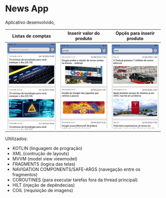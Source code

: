 # News App

Aplicativo desenvolvido,

| Listas de comptas           | Inserir valor do produto                                  | Opçẽs para inserir produto                                |
|-----------------------------|-----------------------------------------------------------|-----------------------------------------------------------|
| ![Screenshot](screenshots/Screenshot_20241026-034116.png) | ![Screenshot](screenshots/Screenshot_20241026-034134.png) | ![Screenshot](screenshots/Screenshot_20241026-034202.png) |

Ultilizados:
* KOTLIN (linguagem de progração)
* XML (contrução de layouts)
* MVVM (model view viewmodel)
* FRAGMENTS (logica das telas)
* NAVIGATION COMPONENTS/SAFE-ARGS (navegação entre os fragmentos)
* COROUTINES (para executar tarefas fora da thread principal)
* HILT (injeção de depêndecias)
* COIL (requisição de imagens)